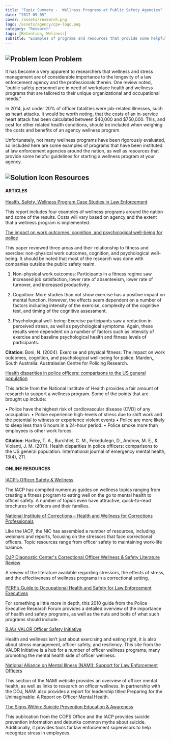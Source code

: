 ```yaml
---
title: "Topic Summary -  Wellness Programs at Public Safety Agencies"
date: "2017-09-05"
cover: /assets/research.png
logo: /assets/agency/cpe-logo.png
category: "Research"
tags: [Retention, Wellness]
subTitle: "Examples of programs and resources that provide some helpful guidelines for starting a wellness program at public safety agencies."
---
```


## ![Problem Icon](https://github.com/google/material-design-icons/raw/master/alert/1x_web/ic_error_outline_black_48dp.png "Problem") Problem

It has become a very apparent to researchers that wellness and stress management are of considerable importance to the longevity of a law enforcement agency and the professionals therein. One review noted, “public safety personnel are in need of workplace health and wellness programs that are tailored to their unique organizational and occupational needs.”

In 2014, just under 20% of officer fatalities were job-related illnesses, such as heart attacks. It would be worth noting, that the costs of an in-service heart attack has been calculated between $40,000 and $750,000. This, and cost for other related health conditions, should be included when weighing the costs and benefits of an agency wellness program.

Unfortunately, not many wellness programs have been rigorously evaluated, so included here are some examples of programs that have been instituted at law enforcement agencies around the nation, as well as resources that provide some helpful guidelines for starting a wellness program at your agency.

## ![Solution Icon](https://github.com/google/material-design-icons/raw/master/action/1x_web/ic_lightbulb_outline_black_48dp.png "Solution") Resources

#### ARTICLES

[Health, Safety, Wellness Program Case Studies in Law Enforcement](https://cops.usdoj.gov/RIC/Publications/cops-p332-pub.pdf)

This report includes four examples of wellness programs around the nation and some of the results. Costs will vary based on agency and the extent that a wellness program is implemented.

[The impact on work outcomes, cognition, and psychological well-being for police](http://d.scribd.com/docs/1u7w5067v7kem3185d6h.pdf)

This paper reviewed three areas and their relationship to fitness and exercise: non-physical work outcomes, cognition, and psychological well-being. It should be noted that most of the research was done with companies outside the public safety realm.

1. Non-physical work outcomes: Participants in a fitness regime saw increased job satisfaction, lower rate of absenteeism, lower rate of turnover, and increased productivity.

2. Cognition: More studies than not show exercise has a positive impact on mental function. However, the effects seem dependent on a number of factors including intensity of the exercise, complexity of the cognitive test, and timing of the cognitive assessment.

3. Psychological well-being: Exercise participants saw a reduction in perceived stress, as well as psychological symptoms. Again, these results were dependent on a number of factors such as intensity of exercise and baseline psychological health and fitness levels of participants.

**Citation**: Boni, N. (2004). Exercise and physical fitness: The impact on work outcomes, cognition, and psychological well-being for police. Marden,, South Australia: Australasian Centre for Policing Research.

[Health disparities in police officers: comparisons to the US general population](https://stacks.cdc.gov/view/cdc/37846)

This article from the National Institute of Health provides a fair amount of research to support a wellness program. Some of the points that are brought up include:

•	Police have the highest risk of cardiovascular disease (CVD) of any occupation.
•	Police experience high-levels of stress due to shift work and the potential to witness or experience violent events
•	Police are more likely to sleep less than 6 hours in a 24-hour period.
•	Police smoke more than employees is other work forces.

**Citation**: Hartley, T. A., Burchfiel, C. M., Fekedulegn, D., Andrew, M. E., & Violanti, J. M. (2011). Health disparities in police officers: comparisons to the US general population. International journal of emergency mental health, 13(4), 211.

#### ONLINE RESOURCES

[IACP’s Officer Safety & Wellness](https://www.theiacp.org/topics/officer-safety-wellness)

The IACP has compiled numerous guides on wellness topics ranging from creating a fitness program to eating well on the go to mental health to officer safety. A number of topics even have attractive, quick-to-read brochures for officers and their families.

[National Institute of Corrections – Health and Wellness for Corrections Professionals](https://nicic.gov/health-and-wellness-for-corrections-professionals)

Like the IACP, the NIC has assembled a number of resources, including webinars and reports, focusing on the stressors that face correctional officers. Topic resources range from officer safety to maintaining work-life balance.

[OJP Diagnostic Center's Correctional Officer Wellness & Safety Literature Review](https://s3.amazonaws.com/static.nicic.gov/Public/244831.pdf)

A reivew of the literature available regarding stressors, the effects of stress, and the effectiveness of wellness programs in a correctional setting.

[PERF’s Guide to Occupational Health and Safety for Law Enforcement Executives](https://www.bja.gov/publications/perf_le_occhealth.pdf)

For something a little more in depth, this 2010 guide from the Police Executive Research Forum provides a detailed overview of the importance of health and safety programs, as well as the nuts and bolts of what such programs should include.

[BJA’s VALOR Officer Safety Initiative](https://www.valorforblue.org/Spotlight-On-Safety/PhysicalHealth#PhysicalReadiness)

Health and wellness isn’t just about exercising and eating right, it is also about stress management, officer safety, and resiliency. This site from the VALOR Initiative is a hub for a number of officer wellness programs, many promoting the mental health side of officer wellness.

[National Alliance on Mental Illness (NAMI): Support for Law Enforcement Officers](https://www.nami.org/find-support/law-enforcement-officers)

This section of the NAMI website provides an overview of officer mental health, as well as links to research on officer wellness. In partnership with the DOJ, NAMI also provides a report for leadership titled Preparing for the Unimaginable: A Report on Officer Mental Health.

[The Signs Within: Suicide Prevention Education & Awareness](https://cops.usdoj.gov/RIC/Publications/cops-w0855-pub.pdf)

This publication from the COPS Office and the IACP provides suicide prevention information and debunks common myths about suicide. Additionally, it provides tools for law enforcement supervisors to help recognize stress in employees.
